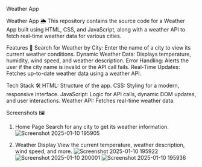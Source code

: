 Weather App

Weather App 🌦️
This repository contains the source code for a Weather App built using HTML, CSS, and JavaScript, along with a weather API to fetch real-time weather data for various cities.

Features 🚀
Search for Weather by City: Enter the name of a city to view its current weather conditions.
Dynamic Weather Data: Displays temperature, humidity, wind speed, and weather description.
Error Handling: Alerts the user if the city name is invalid or the API call fails.
Real-Time Updates: Fetches up-to-date weather data using a weather API.


Tech Stack 🛠️
HTML: Structure of the app.
CSS: Styling for a modern, responsive interface.
JavaScript: Logic for API calls, dynamic DOM updates, and user interactions.
Weather API: Fetches real-time weather data.

Screenshots 🖼️
1) Home Page
Search for any city to get its weather information.
![Screenshot 2025-01-10 195905](https://github.com/user-attachments/assets/a48339db-42ff-42dd-8cf9-d344d353472d)

2) Weather Display
View the current temperature, weather description, wind speed, and more.
![Screenshot 2025-01-10 195922](https://github.com/user-attachments/assets/6c403b96-8548-466c-8bcc-1d3fe255d494)
![Screenshot 2025-01-10 200001](https://github.com/user-attachments/assets/72054bae-1509-4ffb-bd8f-c32300739ccf)
![Screenshot 2025-01-10 195936](https://github.com/user-attachments/assets/9ad45243-ddd9-47c8-8455-ecfcff16aab2)
